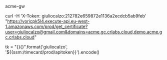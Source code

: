acme-gw



curl  -H 'X-Token: giuliocalzo:212782e659872e1136a2ecdcb5ab9feb' "https://voricpk5l4.execute-api.eu-west-1.amazonaws.com/prod/get_certificate?user=giuliocalzo@gmail.com&domains=acme.gc.crlabs.cloud,demo.acme.gc.crlabs.cloud"



tk = "{}{}".format('giuliocalzo', '${{ssm:/timecard/prod/apitoken}}').encode()